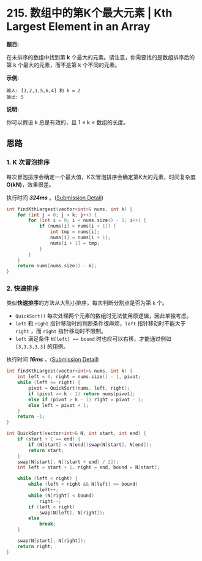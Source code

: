 # 215. 数组中的第K个最大元素 | Kth Largest Element in an Array

**题目:**

在未排序的数组中找到第 **k** 个最大的元素。请注意，你需要找的是数组排序后的第 k 个最大的元素，而不是第 k 个不同的元素。

**示例:**

```
输入: [3,2,1,5,6,4] 和 k = 2
输出: 5
```

**说明:**

你可以假设 k 总是有效的，且 1 ≤ k ≤ 数组的长度。

## 思路

### 1. K 次冒泡排序

每次冒泡排序会确定一个最大值，K次冒泡排序会确定第K大的元素，时间复杂度 **O(kN)**，效果很差。

执行时间 ***324ms*** 。([Submission Detail](https://leetcode-cn.com/submissions/detail/25592633/))

```cpp
int findKthLargest(vector<int>& nums, int k) {
    for (int j = 0; j < k; j++) {
        for (int i = 0; i < nums.size() - 1; i++) {
            if (nums[i] > nums[i + 1]) {
                int tmp = nums[i];
                nums[i] = nums[i + 1];
                nums[i + 1] = tmp;
            }
        }
    }
    return nums[nums.size() - k];
}
```

### 2. 快速排序

类似**快速排序**的方法从大到小排序，每次判断分割点是否为第 `k` 个。

- `QuickSort()` 每次处理两个元素的数组时无法使用原逻辑，因此单独考虑。
- `left` 和 `right` 指针移动时的判断条件很麻烦，`left` 指针移动时不能大于 `right` ，而 `right` 指针移动时不限制。
- `left` 满足条件 `N[left] == bound` 时也应可以右移，才能通过例如 `[3,3,3,3,3]` 的用例。

执行时间 ***16ms*** 。([Submission Detail](https://leetcode-cn.com/submissions/detail/25600623/))

```cpp
int findKthLargest(vector<int>& nums, int k) {
    int left = 0, right = nums.size() - 1, pivot;
    while (left <= right) {
        pivot = QuickSort(nums, left, right);
        if (pivot == k - 1) return nums[pivot];
        else if (pivot > k - 1) right = pivot - 1;
        else left = pivot + 1;
    }
    return -1;
}

int QuickSort(vector<int>& N, int start, int end) {
    if (start + 1 == end) {
        if (N[start] < N[end])swap(N[start], N[end]);
        return start;
    }
    swap(N[start], N[(start + end) / 2]);
    int left = start + 1, right = end, bound = N[start];

    while (left < right) {
        while (left < right && N[left] >= bound)
            left++;
        while (N[right] < bound) 
            right--;
        if (left < right)
            swap(N[left], N[right]);
        else 
            break;
    }

    swap(N[start], N[right]);
    return right;
}
```


